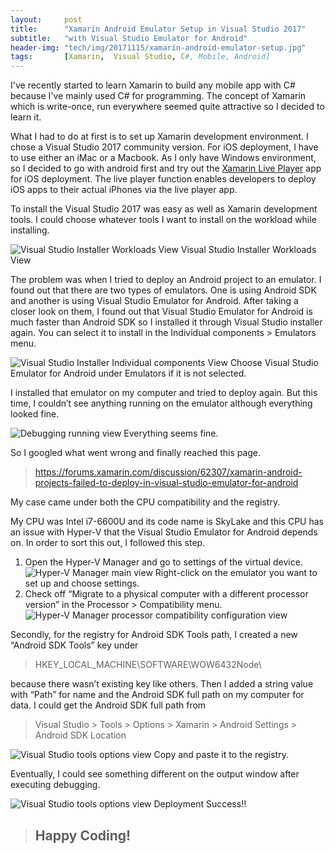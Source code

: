 ```yaml
---
layout:     post
title:      "Xamarin Android Emulator Setup in Visual Studio 2017"
subtitle:   "with Visual Studio Emulator for Android"
header-img: "tech/img/20171115/xamarin-android-emulator-setup.jpg"
tags:       [Xamarin,  Visual Studio, C#, Mobile, Android]
---
```

<p>
I've recently started to learn Xamarin to build any mobile app with C# because I've mainly used C# for programming. 
The concept of Xamarin which is write-once, run everywhere seemed quite attractive so I decided to learn it.  
</p>
<p>
What I had to do at first is to set up Xamarin development environment. 
I chose a Visual Studio 2017 community version. 
For iOS deployment, I have to use either an iMac or a Macbook. 
As I only have Windows environment, so I decided to go with android first and try out the <a href="https://www.xamarin.com/live" target="_blank">Xamarin Live Player</a> app for iOS deployment. 
The live player function enables developers to deploy iOS apps to their actual iPhones via the live player app.
</p>
<p>
To install the Visual Studio 2017 was easy as well as Xamarin development tools. 
I could choose whatever tools I want to install on the workload while installing.
</p>
<a class="popupImg">
    <img src="https://developer.xamarin.com/guides/cross-platform/troubleshooting/questions/visualstudio-2017-rc/Images/install1-orig.png" alt="Visual Studio Installer Workloads View">
</a>
<span class="caption text-muted">Visual Studio Installer Workloads View</span>
<p>
The problem was when I tried to deploy an Android project to an emulator. 
I found out that there are two types of emulators. One is using Android SDK and another is using Visual Studio Emulator for Android. 
After taking a closer look on them, I found out that Visual Studio Emulator for Android is much faster than Android SDK 
so I installed it through Visual Studio installer again. 
You can select it to install in the Individual components > Emulators menu.
</p>
<a class="popupImg">
    <img src="https://social.msdn.microsoft.com/Forums/getfile/1012756" alt="Visual Studio Installer Individual components View">
</a>
<span class="caption text-muted">Choose Visual Studio Emulator for Android under Emulators if it is not selected.</span>
<p>
I installed that emulator on my computer and tried to deploy again. 
But this time, I couldn’t see anything running on the emulator although everything looked fine.
</p>
<a class="popupImg">
    <img src="{{ site.baseurl }}/tech/img/20171115/xamarin-android-emulator-setup1.jpg" alt="Debugging running view">
</a>
<span class="caption text-muted">Everything seems fine.</span>
<p>
So I googled what went wrong and finally reached this page.
</p>
<blockquote><a href="https://forums.xamarin.com/discussion/62307/xamarin-android-projects-failed-to-deploy-in-visual-studio-emulator-for-android" target="_blank">https://forums.xamarin.com/discussion/62307/xamarin-android-projects-failed-to-deploy-in-visual-studio-emulator-for-android</a></blockquote>
<p>
My case came under both the CPU compatibility and the registry.
</p>
<p>
My CPU was Intel i7-6600U and its code name is SkyLake and this CPU has an issue with Hyper-V that the Visual Studio Emulator for Android depends on. In order to sort this out, I followed this step.
</p>
<ol>
    <li>Open the Hyper-V Manager and go to settings of the virtual device.</li>
    <a class="popupImg">
        <img src="{{ site.baseurl }}/tech/img/20171115/xamarin-android-emulator-setup2.jpg" alt="Hyper-V Manager main view">
    </a>
    <span class="caption text-muted">Right-click on the emulator you want to set up and choose settings.</span>
    <li>Check off “Migrate to a physical computer with a different processor version” in the Processor > Compatibility menu.</li>
    <a class="popupImg">
        <img src="{{ site.baseurl }}/tech/img/20171115/xamarin-android-emulator-setup3.jpg" alt="Hyper-V Manager processor compatibility configuration view">
    </a>
</ol>
<p>
Secondly, for the registry for Android SDK Tools path, I created a new “Android SDK Tools” key under <blockquote>HKEY_LOCAL_MACHINE\SOFTWARE\WOW6432Node\</blockquote> because there wasn’t existing key like others. Then I added a string value with “Path” for name and the Android SDK full path on my computer for data. 
I could get the Android SDK full path from <blockquote>Visual Studio > Tools > Options > Xamarin > Android Settings > Android SDK Location</blockquote>
</p>
<a class="popupImg">
    <img src="{{ site.baseurl }}/tech/img/20171115/xamarin-android-emulator-setup4.jpg" alt="Visual Studio tools options view">
</a>
<span class="caption text-muted">Copy and paste it to the registry.</span>
<p>
Eventually, I could see something different on the output window after executing debugging.
</p>
<a class="popupImg">
    <img src="{{ site.baseurl }}/tech/img/20171115/xamarin-android-emulator-setup5.jpg" alt="Visual Studio tools options view">
</a>
<span class="caption text-muted">Deployment Success!!</span>
<blockquote><h2 class="section-heading">Happy Coding!</h2></blockquote>